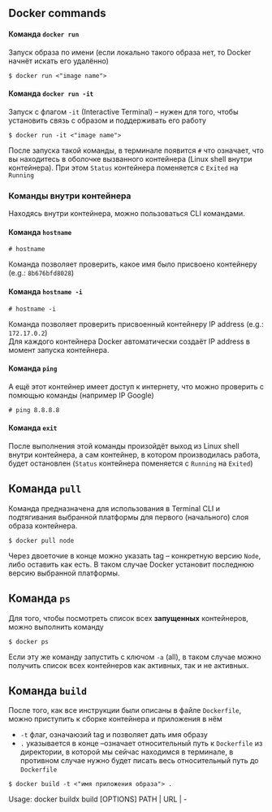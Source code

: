 ## Docker commands
#### Команда `docker run`
Запуск образа по имени (если локально такого образа нет, то Docker начнёт искать его удалённо)
```shell
$ docker run <"image name">
```

#### Команда `docker run -it`
Запуск с флагом `-it` (Interactive Terminal) – нужен для того, чтобы установить связь с образом и поддерживать его работу
```shell
$ docker run -it <"image name">
```
После запуска такой команды, в терминале появится `#` что означает, что вы находитесь в оболочке вызванного контейнера (Linux shell внутри контейнера). При этом `Status` контейнера поменяется с `Exited` на `Running`

### Команды внутри контейнера
Находясь внутри контейнера, можно пользоваться CLI командами.

#### Команда `hostname`
```shell
# hostname
```
Команда позволяет проверить, какое имя было присвоено контейнеру (e.g.: `8b676bfd8028`)

#### Команда `hostname -i`
```shell
# hostname -i
```
Команда позволяет проверить присвоенный контейнеру IP address (e.g.: `172.17.0.2`)  
Для каждого контейнера Docker автоматически создаёт IP address в момент запуска контейнера.  

#### Команда `ping`
А ещё этот контейнер имеет доступ к интернету, что можно проверить с помющью команды (например IP Google)
```shell
# ping 8.8.8.8
```

#### Команда `exit`
После выполнения этой команды произойдёт выход из Linux shell внутри контейнера, а сам контейнер, в котором производилась работа, будет остановлен (`Status` контейнера поменяется с `Running` на `Exited`)

## Команда `pull`
Команда предназначена для использования в Terminal CLI и подтягивания выбранной платформы для первого (начального) слоя образа контейнера.
```shell
$ docker pull node
```
Через двоеточие в конце можно указать tag – конкретную версию `Node`, либо оставить как есть. В таком случае Docker установит последнюю версию выбранной платформы.

## Команда `ps`
Для того, чтобы посмотреть список всех **запущенных** контейнеров, можно выполнить команду 
```shell
$ docker ps
```
Если эту же команду запустить с ключом `-a` (all), в таком случае можно получить список всех контейнеров как активных, так и не активных.

## Команда `build`
После того, как все инструкции были описаны в файле `Dockerfile`, можно приступить к сборке контейнера и приложения в нём  
- `-t` флаг, означаюзий tag и позволяет дать имя образу
- `.` указывается в конце –означает относительный путь к `Dockerfile` из директории, в которой мы сейчас находимся в терминале, в противном случае нужно будет писать весь относительный путь до `Dockerfile`
```shell
$ docker build -t <"имя приложения образа"> .
```
Usage:  docker buildx build [OPTIONS] PATH | URL | -
